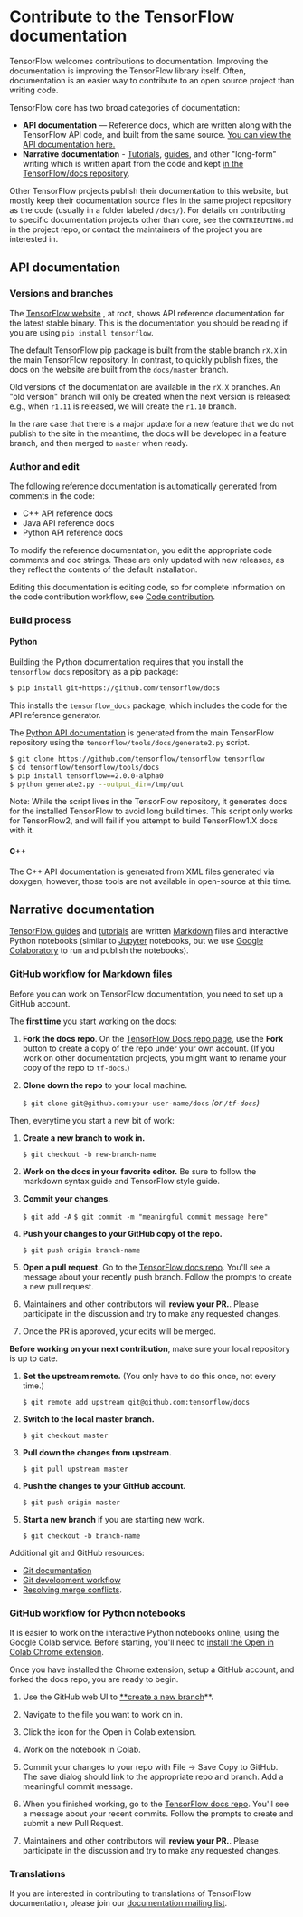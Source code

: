 # Contribute to the TensorFlow documentation

TensorFlow welcomes contributions to documentation. Improving the documentation
is improving the TensorFlow library itself. Often, documentation is an easier
way to contribute to an open source project than writing code.

TensorFlow core has two broad categories of documentation:

*   **API documentation** — Reference docs, which are written along with the
    TensorFlow API code, and built from the same source.
    [You can view the API documentation here.](https://www.tensorflow.org/api_docs/)
*   **Narrative documentation** -
    [Tutorials](https://www.tensorflow.org/tutorials),
    [guides](https://www.tensorflow.org/guide), and other "long-form" writing
    which is written apart from the code and kept
    [in the TensorFlow/docs repository](https://github.com/tensorflow/docs).

Other TensorFlow projects publish their documentation to this website, but
mostly keep their documentation source files in the same project repository as
the code (usually in a folder labeled `/docs/`). For details on contributing to
specific documentation projects other than core, see the `CONTRIBUTING.md` in
the project repo, or contact the maintainers of the project you are interested
in.

## API documentation

### Versions and branches

The [TensorFlow website](http://www.tensorflow.org) , at root, shows API
reference documentation for the latest stable binary. This is the documentation
you should be reading if you are using `pip install tensorflow`.

The default TensorFlow pip package is built from the stable branch `rX.X` in the
main TensorFlow repository. In contrast, to quickly publish fixes, the docs on
the website are built from the `docs/master` branch.

Old versions of the documentation are available in the `rX.X` branches. An "old
version" branch will only be created when the next version is released: e.g.,
when `r1.11` is released, we will create the `r1.10` branch.

In the rare case that there is a major update for a new feature that we do not
publish to the site in the meantime, the docs will be developed in a feature
branch, and then merged to `master` when ready.

### Author and edit

The following reference documentation is automatically generated from comments
in the code:

*   C++ API reference docs
*   Java API reference docs
*   Python API reference docs

To modify the reference documentation, you edit the appropriate code comments and doc strings. These are only updated with new releases, as they reflect the contents of the default installation.

Editing this documentation is editing code, so for complete information on the
code contribution workflow, see [Code contribution](#code-contribution).

<!--
The sections on writing about C++ and Python ops will go here, but they need more work.
-->

### Build process

#### Python

Building the Python documentation requires that you install the
`tensorflow_docs` repository as a pip package:

```bash
$ pip install git+https://github.com/tensorflow/docs
```

This installs the `tensorflow_docs` package, which includes the code for the API
reference generator.

The
[Python API documentation](https://www.tensorflow.org/versions/r2.0/api_docs/python/tf)
is generated from the main TensorFlow repository using the
`tensorflow/tools/docs/generate2.py` script.

```bash
$ git clone https://github.com/tensorflow/tensorflow tensorflow
$ cd tensorflow/tensorflow/tools/docs
$ pip install tensorflow==2.0.0-alpha0
$ python generate2.py --output_dir=/tmp/out
```

Note: While the script lives in the TensorFlow repository, it generates docs for
the installed TensorFlow to avoid long build times. This script only works for
TensorFlow2, and will fail if you attempt to build TensorFlow1.X docs with it.

#### C++

The C++ API documentation is generated from XML files generated via doxygen;
however, those tools are not available in open-source at this time.

## Narrative documentation

[TensorFlow guides](https://www.tensorflow.org/guide) and
[tutorials](https://www.tensorflow.org/tutorials) are written
[Markdown](https://en.wikipedia.org/wiki/Markdown) files and interactive Python
notebooks (similar to [Jupyter](https://jupyter.org/) notebooks, but we use
[Google Colaboratory](https://colab.research.google.com/notebooks/welcome.ipynb)
to run and publish the notebooks).

### GitHub workflow for Markdown files

Before you can work on TensorFlow documentation, you need to set up a GitHub
account.

The **first time** you start working on the docs:

1.  **Fork the docs repo**. On the
    [TensorFlow Docs repo page](https://github.com/tensorflow/docs), use the
    **Fork** button to create a copy of the repo under your own account. (If you
    work on other documentation projects, you might want to rename your copy of
    the repo to `tf-docs`.)

2.  **Clone down the repo** to your local machine.

    `$ git clone git@github.com:your-user-name/docs` *(or `/tf-docs`)*

Then, everytime you start a new bit of work:

1.  **Create a new branch to work in.**

    `$ git checkout -b new-branch-name`

2.  **Work on the docs in your favorite editor.** Be sure to follow the markdown
    syntax guide and TensorFlow style guide.

3.  **Commit your changes.**

    `$ git add -A` `$ git commit -m "meaningful commit message here"`

4.  **Push your changes to your GitHub copy of the repo.**

    `$ git push origin branch-name`

5.  **Open a pull request.** Go to the
    [TensorFlow docs repo](https://github.com/tensorflow/docs). You'll see a
    message about your recently push branch. Follow the prompts to create a new
    pull request.

6.  Maintainers and other contributors will **review your PR.**. Please
    participate in the discussion and try to make any requested changes.

7.  Once the PR is approved, your edits will be merged.

**Before working on your next contribution**, make sure your local repository is
up to date.

1.  **Set the upstream remote.** (You only have to do this once, not every
    time.)

    `$ git remote add upstream git@github.com:tensorflow/docs`

2.  **Switch to the local master branch.**

    `$ git checkout master`

3.  **Pull down the changes from upstream.**

    `$ git pull upstream master`

4.  **Push the changes to your GitHub account.**

    `$ git push origin master`

5.  **Start a new branch** if you are starting new work.

    `$ git checkout -b branch-name`

Additional git and GitHub resources:

*   [Git documentation](https://git-scm.com/documentation)
*   [Git development workflow](https://docs.scipy.org/doc/numpy/dev/gitwash/development_workflow.html)
*   [Resolving merge conflicts](https://help.github.com/articles/resolving-a-merge-conflict-using-the-command-line/).

### GitHub workflow for Python notebooks

It is easier to work on the interactive Python notebooks online, using the
Google Colab service. Before starting, you'll need to
[install the Open in Colab Chrome extension](https://chrome.google.com/webstore/detail/open-in-colab/iogfkhleblhcpcekbiedikdehleodpjo).

Once you have installed the Chrome extension, setup a GitHub account, and forked
the docs repo, you are ready to begin.

1.  Use the GitHub web UI to
    [**create a new branch](https://help.github.com/en/articles/creating-and-deleting-branches-within-your-repository)**.

2.  Navigate to the file you want to work on in.

3.  Click the icon for the Open in Colab extension.

4.  Work on the notebook in Colab.

5.  Commit your changes to your repo with File -> Save Copy to GitHub. The save
    dialog should link to the appropriate repo and branch. Add a meaningful
    commit message.

6.  When you finished working, go to the
    [TensorFlow docs repo](https://github.com/tensorflow/docs). You'll see a
    message about your recent commits. Follow the prompts to create and submit a
    new Pull Request.

7.  Maintainers and other contributors will **review your PR.**. Please
    participate in the discussion and try to make any requested changes.

### Translations

If you are interested in contributing to translations of TensorFlow
documentation, please join our
[documentation mailing list](mailto:docs@tensorflow.org).
